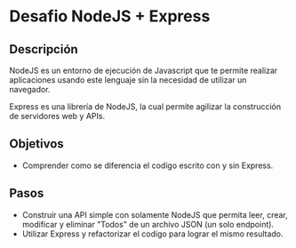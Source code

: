 # Desafio NodeJS + Express

## Descripción

NodeJS es un entorno de ejecución de Javascript que te permite realizar aplicaciones usando este lenguaje sin la necesidad de utilizar un navegador.

Express es una librería de NodeJS, la cual permite agilizar la construcción de servidores web y APIs.

## Objetivos

- Comprender como se diferencia el codígo escrito con y sin Express.

## Pasos

- Construir una API simple con solamente NodeJS que permita leer, crear, modificar y eliminar "Todos" de un archivo JSON (un solo endpoint).
- Utilizar Express y refactorizar el codígo para lograr el mismo resultado.
